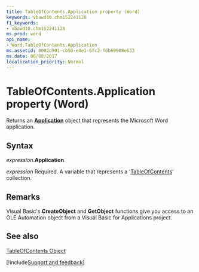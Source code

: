 ```yaml
---
title: TableOfContents.Application property (Word)
keywords: vbawd10.chm152241128
f1_keywords:
- vbawd10.chm152241128
ms.prod: word
api_name:
- Word.TableOfContents.Application
ms.assetid: 8082d901-cb50-e4e1-6fc2-f6b69908e633
ms.date: 06/08/2017
localization_priority: Normal
---
```



# TableOfContents.Application property (Word)

Returns an  **[Application](Word.Application.md)** object that represents the Microsoft Word application.


## Syntax

_expression_.**Application**

_expression_ Required. A variable that represents a '[TableOfContents](Word.TableOfContents.md)' collection.


## Remarks

Visual Basic's  **CreateObject** and **GetObject** functions give you access to an OLE Automation object from a Visual Basic for Applications project.


## See also


[TableOfContents Object](Word.TableOfContents.md)

[!include[Support and feedback](~/includes/feedback-boilerplate.md)]